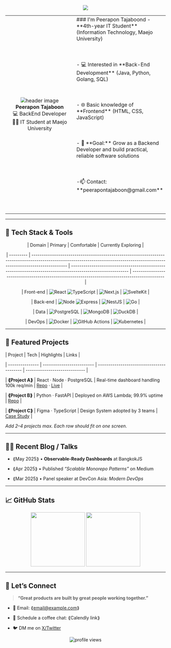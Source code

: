 <!-- Banner / Cover -->
<p  align="center">

<img  src="https://camo.githubusercontent.com/732a2f71fed4513848e33fe58bdcbbc475e7a225c03c3e72e07a26f0ecaf61d5/68747470733a2f2f63617073756c652d72656e6465722e76657263656c2e6170702f6170693f747970653d776176696e67266865696768743d32303026746578743d576176696e672126666f6e74416c69676e3d383026666f6e74416c69676e593d343026636f6c6f723d6772616469656e74"  />

</p>
<table>
<tr>
<td  width="250px"  align="center">
<img  src="https://s6.ezgif.com/tmp/ezgif-667b77fa2ac84d.webp"  alt="header image" />
<br>
<strong>Peerapon Tajaboon</strong><br/>
💻 BackEnd Developer<br/>
👨‍🎓 IT Student at Maejo University
</td>
<td valign="top">
### I'm Peerapon Tajaboond
-**4th-year IT Student**(Information Technology, Maejo University)<br><br><br><br>
- 💻 Interested in **Back-End Development** (Java, Python, Golang, SQL)<br><br><br><br>
- 🌐 Basic knowledge of **Frontend** (HTML, CSS, JavaScript) <br><br><br><br>
- 🎯 **Goal:** Grow as a Backend Developer and build practical, reliable software solutions<br><br><br><br>
-📫 Contact: **peerapontajaboon@gmail.com**<br><br><br><br>
</td>
</tr>
</table>

---

  

## 🧰 Tech Stack & Tools

  

<div  align="center">

  

| Domain | Primary | Comfortable | Currently Exploring |

| --------- | ----------------------------------------------------------------------------------------------------------------------------------------------------------------------------- | ---------------------------------------------------------------------------------------------------------- | --------------------------------------------------------------------------------------------- |

| Front-end | ![React](https://img.shields.io/badge/React-20232A?logo=react&logoColor=61DAFB) ![TypeScript](https://img.shields.io/badge/TypeScript-007ACC?logo=typescript&logoColor=white) | ![Next.js](https://img.shields.io/badge/Next.js-000?logo=nextdotjs) | ![SvelteKit](https://img.shields.io/badge/SvelteKit-FF3E00?logo=svelte&logoColor=white) |

| Back-end | ![Node](https://img.shields.io/badge/Node.js-339933?logo=node.js&logoColor=white) ![Express](https://img.shields.io/badge/Express-000000?logo=express&logoColor=white) | ![NestJS](https://img.shields.io/badge/NestJS-E0234E?logo=nestjs&logoColor=white) | ![Go](https://img.shields.io/badge/Go-00ADD8?logo=go&logoColor=white) |

| Data | ![PostgreSQL](https://img.shields.io/badge/PostgreSQL-4169E1?logo=postgresql&logoColor=white) | ![MongoDB](https://img.shields.io/badge/MongoDB-47A248?logo=mongodb&logoColor=white) | ![DuckDB](https://img.shields.io/badge/DuckDB-FFC700?logoColor=000) |

| DevOps | ![Docker](https://img.shields.io/badge/Docker-2496ED?logo=docker&logoColor=white) | ![GitHub Actions](https://img.shields.io/badge/GitHub%20Actions-2088FF?logo=githubactions&logoColor=white) | ![Kubernetes](https://img.shields.io/badge/Kubernetes-326CE5?logo=kubernetes&logoColor=white) |

  

</div>

  

---

  

## 📌 Featured Projects

  

| Project | Tech | Highlights | Links |

| --------------- | ------------------------- | ----------------------------------------- | ----------------------------- |

| **⟪Project A⟫** | React · Node · PostgreSQL | Real-time dashboard handling 100k req/min | [Repo](⟪url⟫) · [Live](⟪url⟫) |

| **⟪Project B⟫** | Python · FastAPI | Deployed on AWS Lambda; 99.9% uptime | [Repo](⟪url⟫) |

| **⟪Project C⟫** | Figma · TypeScript | Design System adopted by 3 teams | [Case Study](⟪url⟫) |

  

_Add 2–4 projects max. Each row should fit on one screen._

  

---

  

## ✍🏻 Recent Blog / Talks

  

<!-- GH Action can automate this section; placeholder for manual list -->

  

- ⟪May 2025⟫ • **Observable-Ready Dashboards** at BangkokJS

- ⟪Apr 2025⟫ • Published _“Scalable Monorepo Patterns”_ on Medium

- ⟪Mar 2025⟫ • Panel speaker at DevCon Asia: _Modern DevOps_

  

---

  

## 📈 GitHub Stats

  

<div  align="center">

<img  height="170"  src="https://github-readme-stats.vercel.app/api?username=⟪USERNAME⟫&show_icons=true&hide_border=true"  />

<img  height="170"  src="https://github-readme-stats.vercel.app/api/top-langs/?username=⟪USERNAME⟫&layout=compact&hide_border=true"  />

</div>

  

---

  

## 🤝 Let’s Connect

  

>  **“Great products are built by great people working together.”**

  

- 💌 Email: ⟪email@example.com⟫

- 📝 Schedule a coffee chat: ⟪Calendly link⟫

- 🐦 DM me on [X/Twitter](⟪url⟫)

  

<p  align="center">

<img  src="https://komarev.com/ghpvc/?username=⟪USERNAME⟫&style=flat-square"  alt="profile views"/>

</p>
